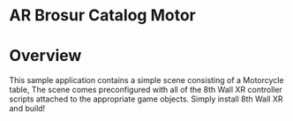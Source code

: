 # AR Brosur Catalog Motor 

# Overview

This sample application contains a simple scene consisting of a Motorcycle table, The scene comes preconfigured with all of the 8th Wall XR controller scripts
attached to the appropriate game objects.  Simply install 8th Wall XR and build!


